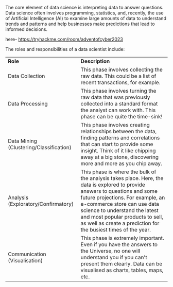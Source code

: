 The core element of data science is interpreting data to answer questions. Data science often involves programming, statistics, and, recently, the use of Artificial Intelligence (AI) to examine large amounts of data to understand trends and patterns and help businesses make predictions that lead to informed decisions.

here- https://tryhackme.com/room/adventofcyber2023

The roles and responsibilities of a data scientist include:

|   |   |
|---|---|
|**Role**|**Description**|
|Data Collection|This phase involves collecting the raw data. This could be a list of recent transactions, for example.|
|Data Processing|This phase involves turning the raw data that was previously collected into a standard format the analyst can work with. This phase can be quite the time-sink!|
|Data Mining (Clustering/Classification)|This phase involves creating relationships between the data, finding patterns and correlations that can start to provide some insight. Think of it like chipping away at a big stone, discovering more and more as you chip away.|
|Analysis (Exploratory/Confirmatory)|This phase is where the bulk of the analysis takes place. Here, the data is explored to provide answers to questions and some future projections. For example, an e-commerce store can use data science to understand the latest and most popular products to sell, as well as create a prediction for the busiest times of the year.|
|Communication (Visualisation)|This phase is extremely important. Even if you have the answers to the Universe, no one will understand you if you can't present them clearly. Data can be visualised as charts, tables, maps, etc.|

